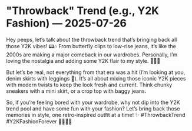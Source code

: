 # "Throwback" Trend (e.g., Y2K Fashion) — 2025-07-26

Hey peeps, let’s talk about the throwback trend that’s bringing back all those Y2K vibes! 📟🎶 From butterfly clips to low-rise jeans, it’s like the 2000s are making a major comeback in our wardrobes. Personally, I’m loving the nostalgia and adding some Y2K flair to my style. 💅🏼💖 

But let’s be real, not everything from that era was a hit (I’m looking at you, denim skirts with leggings 🙈). It’s all about mixing those iconic Y2K pieces with modern twists to keep the look fresh and current. Think chunky sneakers with a mini skirt, or a crop top with baggy jeans.

So, if you’re feeling bored with your wardrobe, why not dip into the Y2K trend pool and have some fun with your fashion? Let’s bring back those memories in style, one retro-inspired outfit at a time! ✨ #ThrowbackTrend #Y2KFashionForever 💁🏻‍♀️💕